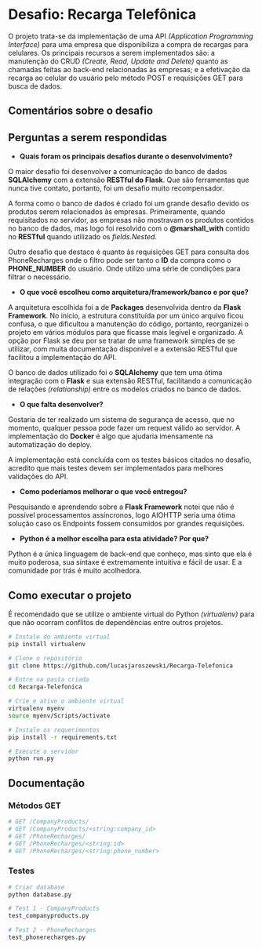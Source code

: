 # Desafio: Recarga Telefônica

O projeto trata-se da implementação de uma API _(Application Programming Interface)_ para uma empresa que disponibiliza a compra de recargas para celulares. Os principais recursos a serem implementados são: a manutenção do CRUD _(Create, Read, Update and Delete)_  quanto as chamadas feitas ao back-end relacionadas às empresas; e a efetivação da recarga ao celular do usuário pelo método POST e requisições GET para busca de dados.

## Comentários sobre o desafio


## Perguntas a serem respondidas

- __Quais foram os principais desafios durante o desenvolvimento?__

O maior desafio foi desenvolver a comunicação do banco de dados __SQLAlchemy__ com a extensão __RESTful do Flask__. Que são ferramentas que nunca tive contato, portanto, foi um desafio muito recompensador.

A forma como o banco de dados é criado foi um grande desafio devido os produtos serem relacionados às empresas. Primeiramente, quando requisitados no servidor, as empresas não mostravam os produtos contidos no banco de dados, mas logo foi resolvido com o **@marshall_with** contido no __RESTful__ quando utilizado os _fields.Nested_.

Outro desafio que destaco é quanto às requisições GET para consulta dos PhoneRecharges onde o filtro pode ser tanto o **ID** da compra como o **PHONE_NUMBER** do usuário. Onde utilizo uma série de condições para filtrar o necessário.

- __O que você escolheu como arquitetura/framework/banco e por que?__

A arquitetura escolhida foi a de __Packages__ desenvolvida dentro da __Flask Framework__. No início, a estrutura constituída por um único arquivo ficou confusa, o que dificultou a manutenção do código, portanto, reorganizei o projeto em vários módulos para que ficasse mais legível e organizado. A opção por Flask se deu por se tratar de uma framework simples de se utilizar, com muita documentação disponível e a extensão RESTful que facilitou a implementação do API.

O banco de dados utilizado foi o __SQLAlchemy__ que tem uma ótima integração com o __Flask__ e sua extensão RESTful, facilitando a comunicação de relações _(relationship)_  entre os modelos criados no banco de dados.

- __O que falta desenvolver?__ 

Gostaria de ter realizado um sistema de segurança de acesso, que no momento, qualquer pessoa pode fazer um request válido ao servidor. A implementação do __Docker__ é algo que ajudaria imensamente na automatização do deploy.

A implementação está concluída com os testes básicos citados no desafio, acredito que mais testes devem ser implementados para melhores validações do API.

- __Como poderíamos melhorar o que você entregou?__

Pesquisando e aprendendo sobre a __Flask Framework__ notei que não é possível processamentos assíncronos, logo AIOHTTP seria uma ótima solução caso os Endpoints fossem consumidos por grandes requisições. 

- __Python é a melhor escolha para esta atividade? Por que?__

Python é a única linguagem de back-end que conheço, mas sinto que ela é muito poderosa, sua sintaxe é extremamente intuitiva e fácil de usar. E a comunidade por trás é muito acolhedora.

## Como executar o projeto

É recomendado que se utilize o ambiente virtual do Python _(virtualenv)_ para que não ocorram conflitos de dependências entre outros projetos.

```bash
# Instale do ambiente virtual
pip install virtualenv

# Clone o repositório
git clone https://github.com/lucasjaroszewski/Recarga-Telefonica

# Entre na pasta criada
cd Recarga-Telefonica

# Crie e ative o ambiente virtual
virtualenv myenv
source myenv/Scripts/activate

# Instale os requerimentos
pip install -r requirements.txt

# Execute o servidor
python run.py
```

## Documentação

### Métodos GET

```bash
# GET /CompanyProducts/
# GET /CompanyProducts/<string:company_id>
# GET /PhoneRecharges/
# GET /PhoneRecharges/<string:id>
# GET /PhoneRecharges/<string:phone_number>
```

### Testes

```bash
# Criar database
python database.py

# Test 1 - CompanyProducts
test_companyproducts.py

# Test 2 - PhoneRecharges
test_phonerecharges.py
```
